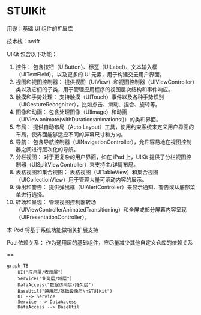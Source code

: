 # STUIKit

用途：基础 UI 组件的扩展库

技术栈：swift

UIKit 包含以下功能：
1. 控件：
   包含按钮（UIButton）、标签（UILabel）、文本输入框（UITextField），以及更多的 UI 元素，用于构建交云用户界面。
2. 视图和视图控制器：
   提供视图（UIView）和视图控制器（UIViewController）类以及它们的子类，用于管理应用程序的视图层次结构和事件响应。
3. 触摸和手势处理：
   支持触摸（UITouch）事件以及各种手势识别（UIGestureRecognizer），比如点击、滑动、捏合、旋转等。
4. 图像和动画：
   包含处理图像（UIImage）和动画（UIView.animate(withDuration:animations:)）的类和界面。
5. 布局：
   提供自动布局（Auto Layout）工具，使用约束系统来定义用户界面的布局，使界面能够适应不同的屏幕尺寸和方向。
6. 导航：
   包含导航控制器（UINavigationController），允许容易地在视图控制器之间进行层次化的导航。
7. 分栏视图：
   对于更复杂的用户界面，如在 iPad 上，UIKit 提供了分栏视图控制器（UISplitViewController）来支持主/详情布局。
8. 表格视图和集合视图：
   表格视图（UITableView）和集合视图（UICollectionView）用于管理大量可滚动内容的展示。
9. 弹出和警告：
   提供弹出框（UIAlertController）来显示通知、警告或从底部菜单进行选择。
10. 转场和呈现：
   管理视图控制器转场（UIViewControllerAnimatedTransitioning）和全屏或部分屏幕内容呈现（UIPresentationController）。

本 Pod 将基于系统功能做相关扩展支持

Pod 依赖关系：
作为通用层的基础组件，应尽量减少其他自定义仓库的依赖关系

==

```mermaid
graph TB
    UI("应用层/表示层")
    Service("业务层/域层")
    DataAccess("数据访问层/持久层")
    BaseUtil("通用层/基础设施层\nSTUIKit")
    UI --> Service
    Service --> DataAccess
    DataAccess --> BaseUtil
```

